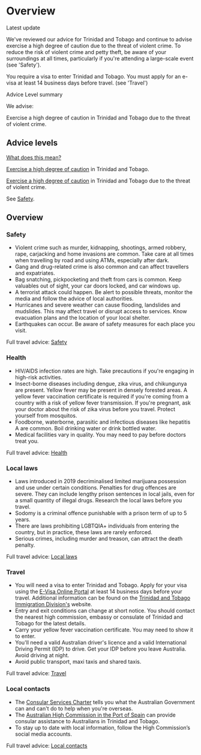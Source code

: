 # Overview

Latest update

We've reviewed our advice for Trinidad and Tobago and continue to advise exercise a high degree of caution due to the threat of violent crime. To reduce the risk of violent crime and petty theft, be aware of your surroundings at all times, particularly if you're attending a large-scale event (see 'Safety').   
  
You require a visa to enter Trinidad and Tobago. You must apply for an e-visa at least 14 business days before travel. (see 'Travel')

Advice Level summary

We advise:

Exercise a high degree of caution in Trinidad and Tobago due to the threat of violent crime.

## Advice levels

[What does this mean?](/before-you-go/travel-advice-explained/)

[Exercise a high degree of caution](https://www.smartraveller.gov.au/consular-services/travel-advice-explained#level2 ) in Trinidad and Tobago.

[Exercise a high degree of caution](https://www.smartraveller.gov.au/consular-services/travel-advice-explained#level2 ) in Trinidad and Tobago due to the threat of violent crime.

See [Safety](#safety).

## Overview

### Safety

* Violent crime such as murder, kidnapping, shootings, armed robbery, rape, carjacking and home invasions are common. Take care at all times when travelling by road and using ATMs, especially after dark.
* Gang and drug-related crime is also common and can affect travellers and expatriates.
* Bag snatching, pickpocketing and theft from cars is common. Keep valuables out of sight, your car doors locked, and car windows up.
* A terrorist attack could happen. Be alert to possible threats, monitor the media and follow the advice of local authorities.
* Hurricanes and severe weather can cause flooding, landslides and mudslides. This may affect travel or disrupt access to services. Know evacuation plans and the location of your local shelter.
* Earthquakes can occur. Be aware of safety measures for each place you visit.

Full travel advice: [Safety](#safety)

### Health

* HIV/AIDS infection rates are high. Take precautions if you're engaging in high-risk activities.
* Insect-borne diseases including dengue, zika virus, and chikungunya are present. Yellow fever may be present in densely forested areas. A yellow fever vaccination certificate is required if you're coming from a country with a risk of yellow fever transmission. If you're pregnant, ask your doctor about the risk of zika virus before you travel. Protect yourself from mosquitos.
* Foodborne, waterborne, parasitic and infectious diseases like hepatitis A are common. Boil drinking water or drink bottled water.
* Medical facilities vary in quality. You may need to pay before doctors treat you.

Full travel advice: [Health](#health)

### Local laws

* Laws introduced in 2019 decriminalised limited marijuana possession and use under certain conditions. Penalties for drug offences are severe. They can include lengthy prison sentences in local jails, even for a small quantity of illegal drugs. Research the local laws before you travel.
* Sodomy is a criminal offence punishable with a prison term of up to 5 years.
* There are laws prohibiting LGBTQIA+ individuals from entering the country, but in practice, these laws are rarely enforced.
* Serious crimes, including murder and treason, can attract the death penalty.

Full travel advice: [Local laws](#local-laws)

### Travel

* You will need a visa to enter Trinidad and Tobago. Apply for your visa using the [E-Visa Online Portal](https://nationalsecurity.gov.tt/divisions/immigrationdivision/evisa-online/) at least 14 business days before your travel. Additional information can be found on the [Trinidad and Tobago Immigration Division's](https://nationalsecurity.gov.tt/divisions/immigrationdivision/) website.
* Entry and exit conditions can change at short notice. You should contact the nearest high commission, embassy or consulate of Trinidad and Tobago for the latest details.
* Carry your yellow fever vaccination certificate. You may need to show it to enter.
* You'll need a valid Australian driver's licence and a valid International Driving Permit (IDP) to drive. Get your IDP before you leave Australia. Avoid driving at night.
* Avoid public transport, maxi taxis and shared taxis.

Full travel advice: [Travel](#travel)

### Local contacts

* The [Consular Services Charter](/consular-services/consular-services-charter "Consular Services Charter") tells you what the Australian Government can and can't do to help when you're overseas.
* The [Australian High Commission in the Port of Spain](https://dfat.gov.au/about-us/our-locations/missions/Pages/australian-high-commission-trinidad-and-tobago.aspx) can provide consular assistance to Australians in Trinidad and Tobago.
* To stay up to date with local information, follow the High Commission’s social media accounts.

Full travel advice: [Local contacts](#local-contacts)